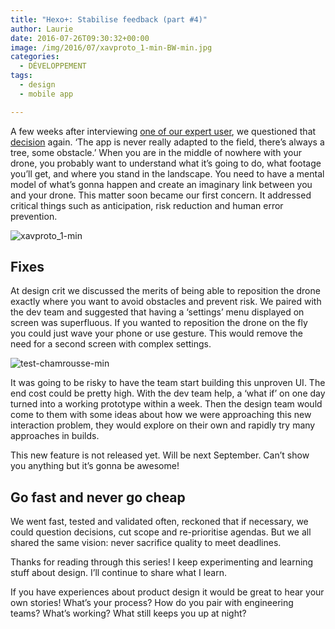 ```yaml
---
title: "Hexo+: Stabilise feedback (part #4)"
author: Laurie
date: 2016-07-26T09:30:32+00:00
image: /img/2016/07/xavproto_1-min-BW-min.jpg
categories:
  - DÉVELOPPEMENT
tags:
  - design
  - mobile app

---
```

A few weeks after interviewing [one of our expert user](https://www.facebook.com/xvdelerue/), we questioned that [decision](https://blog.sogilis.com/posts/2016-07-13-user-testing-decision-making/) again. ‘The app is never really adapted to the field, there’s always a tree, some obstacle.’ When you are in the middle of nowhere with your drone, you probably want to understand what it’s going to do, what footage you’ll get, and where you stand in the landscape. You need to have a mental model of what’s gonna happen and create an imaginary link between you and your drone. This matter soon became our first concern. It addressed critical things such as anticipation, risk reduction and human error prevention.


![xavproto_1-min](/img/2016/07/xavproto_1-min.jpg)

## Fixes

At design crit we discussed the merits of being able to reposition the drone exactly where you want to avoid obstacles and prevent risk. We paired with the dev team and suggested that having a ‘settings’ menu displayed on screen was superfluous. If you wanted to reposition the drone on the fly you could just wave your phone or use gesture. This would remove the need for a second screen with complex settings.

![test-chamrousse-min](/img/2016/07/test-chamrousse-min.jpg)

It was going to be risky to have the team start building this unproven UI. The end cost could be pretty high. With the dev team help, a ‘what if’ on one day turned into a working prototype within a week. Then the design team would come to them with some ideas about how we were approaching this new interaction problem, they would explore on their own and rapidly try many approaches in builds.

This new feature is not released yet. Will be next September. Can’t show you anything but it’s gonna be awesome!

## Go fast and never go cheap

We went fast, tested and validated often, reckoned that if necessary, we could question decisions, cut scope and re-prioritise agendas. But we all shared the same vision: never sacrifice quality to meet deadlines.

Thanks for reading through this series! I keep experimenting and learning stuff about design. I’ll continue to share what I learn.

If you have experiences about product design it would be great to hear your own stories! What’s your process? How do you pair with engineering teams? What’s working? What still keeps you up at night?
